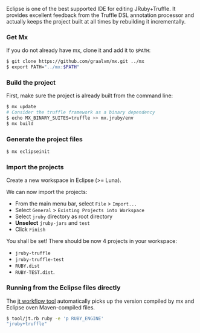 Eclipse is one of the best supported IDE for editing JRuby+Truffle.
It provides excellent feedback from the Truffle DSL annotation processor
and actually keeps the project built at all times by rebuilding it incrementally.

### Get Mx

If you do not already have mx, clone it and add it to `$PATH`:
```bash
$ git clone https://github.com/graalvm/mx.git ../mx
$ export PATH="../mx:$PATH"
```

### Build the project

First, make sure the project is already built from the command line:
```bash
$ mx update
# Consider the truffle framework as a binary dependency
$ echo MX_BINARY_SUITES=truffle >> mx.jruby/env
$ mx build
```

### Generate the project files

```bash
$ mx eclipseinit
```

### Import the projects

Create a new workspace in Eclipse (>= Luna).

We can now import the projects:
* From the main menu bar, select `File` > `Import...`
* Select `General` > `Existing Projects into Workspace`
* Select `jruby` directory as root directory
* **Unselect** `jruby-jars` and `test`
* Click `Finish`

You shall be set!
There should be now 4 projects in your workspace:
* `jruby-truffle`
* `jruby-truffle-test`
* `RUBY.dist`
* `RUBY-TEST.dist`.

### Running from the Eclipse files directly

The [jt workflow tool](https://github.com/jruby/jruby/tree/master/truffle#workflow-tool)
automatically picks up the version compiled by mx and Eclipse oven Maven-compiled files.

```bash
$ tool/jt.rb ruby -e 'p RUBY_ENGINE'
"jruby+truffle"
```